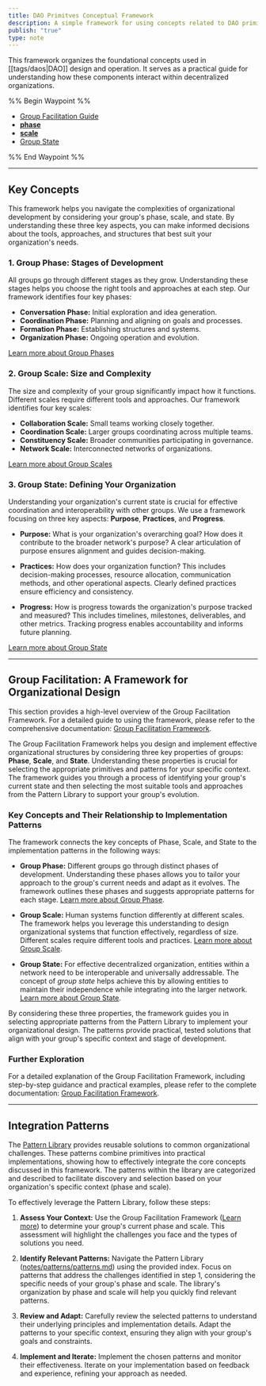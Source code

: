 ```yaml
---
title: DAO Primitves Conceptual Framework
description: A simple framework for using concepts related to DAO primitives.
publish: "true"
type: note
---
```


This framework organizes the foundational concepts used in [[tags/daos|DAO]] design and operation. It serves as a practical guide for understanding how these components interact within decentralized organizations.

%% Begin Waypoint %%
- [Group Facilitation Guide](./group-facilitation.md)
- **[phase](./phase/phase.md)**
- **[scale](./scale/scale.md)**
- [Group State](./state.md)

%% End Waypoint %%

---

## Key Concepts

This framework helps you navigate the complexities of organizational development by considering your group's phase, scale, and state.  By understanding these three key aspects, you can make informed decisions about the tools, approaches, and structures that best suit your organization's needs.

### 1. Group Phase: Stages of Development

All groups go through different stages as they grow. Understanding these stages helps you choose the right tools and approaches at each step.  Our framework identifies four key phases:

*   **Conversation Phase:**  Initial exploration and idea generation.
*   **Coordination Phase:**  Planning and aligning on goals and processes.
*   **Formation Phase:**  Establishing structures and systems.
*   **Organization Phase:**  Ongoing operation and evolution.

[Learn more about Group Phases](notes/primitives/framework/phase/phase.md)


### 2. Group Scale: Size and Complexity

The size and complexity of your group significantly impact how it functions.  Different scales require different tools and approaches.  Our framework identifies four key scales:

*   **Collaboration Scale:** Small teams working closely together.
*   **Coordination Scale:**  Larger groups coordinating across multiple teams.
*   **Constituency Scale:**  Broader communities participating in governance.
*   **Network Scale:**  Interconnected networks of organizations.

[Learn more about Group Scales](notes/primitives/framework/scale/scale.md)


### 3. Group State: Defining Your Organization

Understanding your organization's current state is crucial for effective coordination and interoperability with other groups.  We use a framework focusing on three key aspects: **Purpose**, **Practices**, and **Progress**.

*   **Purpose:** What is your organization's overarching goal? How does it contribute to the broader network's purpose?  A clear articulation of purpose ensures alignment and guides decision-making.

*   **Practices:** How does your organization function? This includes decision-making processes, resource allocation, communication methods, and other operational aspects.  Clearly defined practices ensure efficiency and consistency.

*   **Progress:** How is progress towards the organization's purpose tracked and measured?  This includes timelines, milestones, deliverables, and other metrics.  Tracking progress enables accountability and informs future planning.

[Learn more about Group State](notes/primitives/framework/state.md)

---

## Group Facilitation: A Framework for Organizational Design

This section provides a high-level overview of the Group Facilitation Framework. For a detailed guide to using the framework, please refer to the comprehensive documentation: [Group Facilitation Framework](notes/primitives/framework/group-facilitation.md).

The Group Facilitation Framework helps you design and implement effective organizational structures by considering three key properties of groups:  **Phase**, **Scale**, and **State**.  Understanding these properties is crucial for selecting the appropriate primitives and patterns for your specific context.  The framework guides you through a process of identifying your group's current state and then selecting the most suitable tools and approaches from the Pattern Library to support your group's evolution.


### Key Concepts and Their Relationship to Implementation Patterns

The framework connects the key concepts of Phase, Scale, and State to the implementation patterns in the following ways:

*   **Group Phase:**  Different groups go through distinct phases of development.  Understanding these phases allows you to tailor your approach to the group's current needs and adapt as it evolves.  The framework outlines these phases and suggests appropriate patterns for each stage. [Learn more about Group Phase](notes/primitives/framework/phase/phase.md).

*   **Group Scale:** Human systems function differently at different scales.  The framework helps you leverage this understanding to design organizational systems that function effectively, regardless of size.  Different scales require different tools and practices. [Learn more about Group Scale](notes/primitives/framework/scale/scale.md).

*   **Group State:**  For effective decentralized organization, entities within a network need to be interoperable and universally addressable.  The concept of *group state* helps achieve this by allowing entities to maintain their independence while integrating into the larger network. [Learn more about Group State](notes/primitives/framework/state.md).


By considering these three properties, the framework guides you in selecting appropriate patterns from the Pattern Library to implement your organizational design.  The patterns provide practical, tested solutions that align with your group's specific context and stage of development.


###  Further Exploration

For a detailed explanation of the Group Facilitation Framework, including step-by-step guidance and practical examples, please refer to the complete documentation: [Group Facilitation Framework](notes/primitives/framework/group-facilitation.md).

---

## Integration Patterns

The [Pattern Library](notes/patterns/patterns.md) provides reusable solutions to common organizational challenges. These patterns combine primitives into practical implementations, showing how to effectively integrate the core concepts discussed in this framework.  The patterns within the library are categorized and described to facilitate discovery and selection based on your organization's specific context (phase and scale).

To effectively leverage the Pattern Library, follow these steps:

1.  **Assess Your Context:** Use the Group Facilitation Framework ([Learn more](notes/primitives/framework/group-facilitation.md)) to determine your group's current phase and scale. This assessment will highlight the challenges you face and the types of solutions you need.

2.  **Identify Relevant Patterns:**  Navigate the Pattern Library ([notes/patterns/patterns.md](notes/patterns/patterns.md)) using the provided index.  Focus on patterns that address the challenges identified in step 1, considering the specific needs of your group's phase and scale.  The library's organization by phase and scale will help you quickly find relevant patterns.

3.  **Review and Adapt:**  Carefully review the selected patterns to understand their underlying principles and implementation details.  Adapt the patterns to your specific context, ensuring they align with your group's goals and constraints.

4.  **Implement and Iterate:**  Implement the chosen patterns and monitor their effectiveness.  Iterate on your implementation based on feedback and experience, refining your approach as needed.
